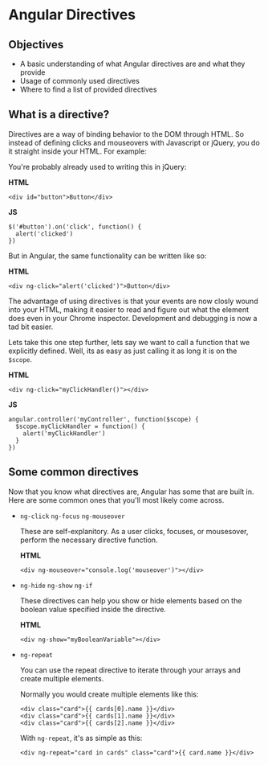 # Angular Directives

## Objectives

* A basic understanding of what Angular directives are and what they provide
* Usage of commonly used directives
* Where to find a list of provided directives

## What is a directive?

Directives are a way of binding behavior to the DOM through HTML. So instead of defining clicks and mouseovers with
Javascript or jQuery, you do it straight inside your HTML. For example:

You're probably already used to writing this in jQuery:

**HTML**
```
<div id="button">Button</div>
```

**JS**
```
$('#button').on('click', function() {
  alert('clicked')
})
```

But in Angular, the same functionality can be written like so:

**HTML**
```
<div ng-click="alert('clicked')">Button</div>
```

The advantage of using directives is that your events are now closly wound into your HTML, making it easier to read and figure out what the element does even in your Chrome inspector. Development and debugging is now a tad bit easier.

Lets take this one step further, lets say we want to call a function that we explicitly defined. Well, its as easy as just calling it as long it is on the `$scope`.

**HTML**
```
<div ng-click="myClickHandler()"></div>
```

**JS**
```
angular.controller('myController', function($scope) {
  $scope.myClickHandler = function() {
    alert('myClickHandler')
  }
})
```

## Some common directives

Now that you know what directives are, Angular has some that are built in. Here are some common ones that you'll most likely come across.

* `ng-click` `ng-focus` `ng-mouseover`

    These are self-explanitory. As a user clicks, focuses, or mousesover, perform the necessary directive function.
    
    **HTML**
    ```
    <div ng-mouseover="console.log('mouseover')"></div>
    ```

* `ng-hide` `ng-show` `ng-if`

    These directives can help you show or hide elements based on the boolean value specified inside the directive.
    
    **HTML**
    ```
    <div ng-show="myBooleanVariable"></div>
    ```

* `ng-repeat`

    You can use the repeat directive to iterate through your arrays and create multiple elements.
    
    Normally you would create multiple elements like this:
    ```
    <div class="card">{{ cards[0].name }}</div>
    <div class="card">{{ cards[1].name }}</div>
    <div class="card">{{ cards[2].name }}</div>
    ```
    
    With `ng-repeat`, it's as simple as this:
    ```
    <div ng-repeat="card in cards" class="card">{{ card.name }}</div>
    ```
